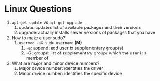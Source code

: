 # Linux Questions #
1. `apt-get update` vs `apt-get upgrade`
	1. update: updates list of available packages and their versions
	2. upgrade: actually installs newer versions of packages that you have
2. How to make a user sudo?
	1. `usermod -aG sudo username` **(M)**
		1. -a: append: add user to supplementary group(s)
		2. -G: groups: list of supplementary groups which the user is a member of
3. What are major and minor device numbers?
	1. Major device number: identifies the driver
	2. Minor device number: identifies the specific device
